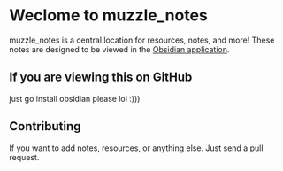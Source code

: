 # Weclome to muzzle_notes
muzzle_notes is a central location for resources, notes, and more!
These notes are designed to be viewed in the [Obsidian application](https://obsidian.md).

## If you are viewing this on GitHub
just go install obsidian please lol :)))

## Contributing
If you want to add notes, resources, or anything else. Just send a pull request.
